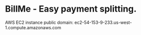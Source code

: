 # BillMe - Easy payment splitting.

AWS EC2 instance public domain: ec2-54-153-9-233.us-west-1.compute.amazonaws.com

